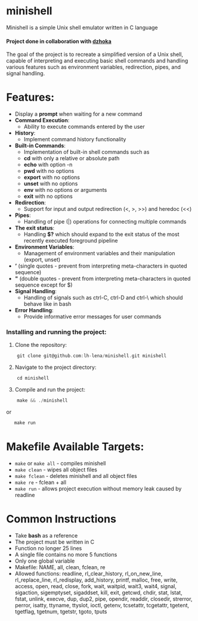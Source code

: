 # minishell

Minishell is a simple Unix shell emulator written in C language

#### Project done in collaboration with [dzhoka](https://github.com/dzhoka)

The goal of the project is to recreate a simplified version of a Unix shell, capable of interpreting and executing basic shell commands and handling various features such as environment variables, redirection, pipes, and signal handling.

# Features:
* Display a **prompt** when waiting for a new command
* **Command Execution**:
    * Ability to execute commands entered by the user
* **History**:
    * Implement command history functionality
* **Built-in Commands**:
    * Implementation of built-in shell commands such as
    * **cd** with only a relative or absolute path
    * **echo** with option -n
    * **pwd** with no options
    * **export** with no options
    * **unset** with no options
    * **env** with no options or arguments
    * **exit** with no options
* **Redirection**:
    * Support for input and output redirection (<, >, >>) and heredoc (<<)
* **Pipes**:
   * Handling of pipe (|) operations for connecting multiple commands
* **The exit status**:
    * Handling **$?** which should expand to the exit status of the most recently executed foreground pipeline
* **Environment Variables**:
    * Management of environment variables and their manipulation (export, unset)
* **’** (single quotes - prevent from interpreting meta-characters in quoted sequence)
* **"** (double quotes - prevent from interpreting meta-characters in quoted sequence except for $)
* **Signal Handling**:
    * Handling of signals such as ctrl-C, ctrl-D and ctrl-\ which should behave like in bash
* **Error Handling**:
    * Provide informative error messages for user commands

### Installing and running the project:
1. Clone the repository:
```C
    git clone git@github.com:lh-lena/minishell.git minishell
```
2. Navigate to the project directory:
```C
    cd minishell
```
3. Compile and run the project: 
```C
    make && ./minishell
```
or
```C
   make run
```

# Makefile Available Targets:
- `make` or `make all` - compiles minishell
- `make clean` - wipes all object files
- `make fclean` - deletes minishell and all object files
- `make re` - fclean + all
- `make run` - allows project execution without memory leak caused by readline

# Common Instructions
- Take **bash** as a reference
- The project must be written in C
- Function no longer 25 lines
- A single file contains no more 5 functions
- Only one global variable
- Makefile: NAME, all, clean, fclean, re
- Allowed functions:
   readline, rl_clear_history, rl_on_new_line,
   rl_replace_line, rl_redisplay, add_history,
   printf, malloc, free, write, access, open, read,
   close, fork, wait, waitpid, wait3, wait4, signal,
   sigaction, sigemptyset, sigaddset, kill, exit,
   getcwd, chdir, stat, lstat, fstat, unlink, execve,
   dup, dup2, pipe, opendir, readdir, closedir,
   strerror, perror, isatty, ttyname, ttyslot, ioctl,
   getenv, tcsetattr, tcgetattr, tgetent, tgetflag,
   tgetnum, tgetstr, tgoto, tputs



